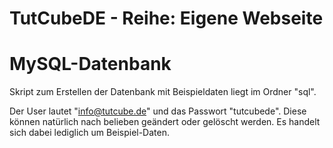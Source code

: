 # TutCubeDE - Reihe: Eigene Webseite

# MySQL-Datenbank
Skript zum Erstellen der Datenbank mit Beispieldaten liegt im Ordner "sql".

Der User lautet "info@tutcube.de" und das Passwort "tutcubede". Diese können natürlich nach belieben geändert oder gelöscht werden. Es handelt sich dabei lediglich um Beispiel-Daten.